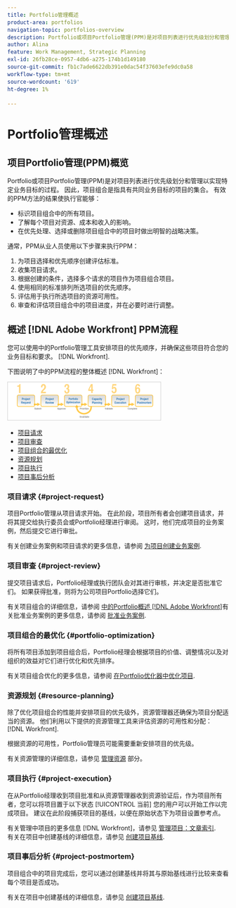```yaml
---
title: Portfolio管理概述
product-area: portfolios
navigation-topic: portfolios-overview
description: Portfolio或项目Portfolio管理(PPM)是对项目列表进行优先级划分和管理以实现特定业务目标的过程。 项目组合是指具有共同业务目标的项目的集合。
author: Alina
feature: Work Management, Strategic Planning
exl-id: 26fb28ce-0957-4db6-a275-174b1d149180
source-git-commit: fb1c7ade6622db391e0dac54f37603efe9dc0a58
workflow-type: tm+mt
source-wordcount: '619'
ht-degree: 1%

---
```


# Portfolio管理概述

## 项目Portfolio管理(PPM)概览

Portfolio或项目Portfolio管理(PPM)是对项目列表进行优先级划分和管理以实现特定业务目标的过程。 因此，项目组合是指具有共同业务目标的项目的集合。 有效的PPM方法的结果使执行官能够：

* 标识项目组合中的所有项目。
* 了解每个项目对资源、成本和收入的影响。
* 在优先处理、选择或删除项目组合中的项目时做出明智的战略决策。

通常，PPM从业人员使用以下步骤来执行PPM：

1. 为项目选择和优先顺序创建评估标准。
1. 收集项目请求。
1. 根据创建的条件，选择多个请求的项目作为项目组合项目。
1. 使用相同的标准排列所选项目的优先顺序。
1. 评估用于执行所选项目的资源可用性。
1. 审查和评估项目组合中的项目进度，并在必要时进行调整。

## 概述 [!DNL Adobe Workfront] PPM流程

您可以使用中的Portfolio管理工具安排项目的优先顺序，并确保这些项目符合您的业务目标和要求。 [!DNL Workfront].

下图说明了中的PPM流程的整体概述 [!DNL Workfront]：

![](assets/pm1-350x88.png)

* [项目请求](#project-request)
* [项目审查](#project-review)
* [项目组合的最优化](#portfolio-optimization)
* [资源规划](#resource-planning)
* [项目执行](#project-execution)
* [项目事后分析](#project-postmortem)

### 项目请求 {#project-request}

项目Portfolio管理从项目请求开始。 在此阶段，项目所有者会创建项目请求，并将其提交给执行委员会或Portfolio经理进行审阅。 这时，他们完成项目的业务案例，然后提交它进行审批。

有关创建业务案例和项目请求的更多信息，请参阅 [为项目创建业务案例](../../../manage-work/projects/define-a-business-case/create-business-case.md).

### 项目审查 {#project-review}

提交项目请求后，Portfolio经理或执行团队会对其进行审核，并决定是否批准它们。 如果获得批准，则将为公司项目Portfolio选择它们。

有关项目组合的详细信息，请参阅 [中的Portfolio概述 [!DNL Adobe Workfront]](../../../manage-work/portfolios/portfolios-overview/portfolio-overview.md)有关批准业务案例的更多信息，请参阅 [批准业务案例](../../../manage-work/projects/define-a-business-case/approve-business-case.md).

### 项目组合的最优化 {#portfolio-optimization}

将所有项目添加到项目组合后，Portfolio经理会根据项目的价值、调整情况以及对组织的效益对它们进行优化和优先排序。

有关项目组合优化的更多信息，请参阅 [在Portfolio优化器中优化项目](../../../manage-work/portfolios/portfolio-optimizer/optimize-projects-in-portfolio-optimizer.md).

### 资源规划 {#resource-planning}

除了优化项目组合的性能并安排项目的优先级外，资源管理器还确保为项目分配适当的资源。 他们利用以下提供的资源管理工具来评估资源的可用性和分配： [!DNL Workfront].

根据资源的可用性，Portfolio管理员可能需要重新安排项目的优先级。

有关资源管理的详细信息，请参见 [管理资源](../../../resource-mgmt/manage-resources.md) 部分。

### 项目执行 {#project-execution}

在从Portfolio经理收到项目批准和从资源管理器收到资源验证后，作为项目所有者，您可以将项目置于以下状态 [!UICONTROL 当前] 您的用户可以开始工作以完成项目。 建议在此阶段捕获项目的基线，以便在原始状态下为项目设置参考点。

有关管理中项目的更多信息 [!DNL Workfront]，请参见 [管理项目：文章索引](../../../manage-work/projects/manage-projects/manage-projects-overview.md).\
有关在项目中创建基线的详细信息，请参见 [创建项目基线](../../../manage-work/projects/create-projects/create-baselines.md).

### 项目事后分析 {#project-postmortem}

项目组合中的项目完成后，您可以通过创建基线并将其与原始基线进行比较来查看每个项目是否成功。

有关在项目中创建基线的详细信息，请参见 [创建项目基线](../../../manage-work/projects/create-projects/create-baselines.md).
